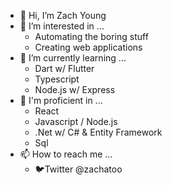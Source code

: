 - 👋 Hi, I’m Zach Young
- 👀 I’m interested in ...
  - Automating the boring stuff
  - Creating web applications
- 🌱 I’m currently learning ...
  - Dart w/ Flutter
  - Typescript
  - Node.js w/ Express
- 💪 I'm proficient in ...
  - React
  - Javascript / Node.js
  - .Net w/ C# & Entity Framework
  - Sql
- 📫 How to reach me ...
  - 🐦Twitter @zachatoo

<!---
Zachatoo/Zachatoo is a ✨ special ✨ repository because its `README.md` (this file) appears on your GitHub profile.
You can click the Preview link to take a look at your changes.
--->
